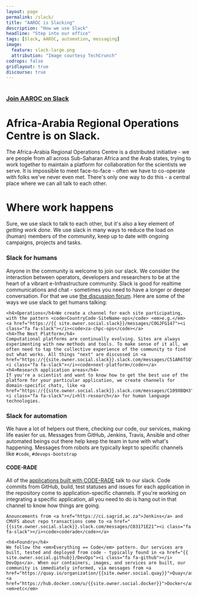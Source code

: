 ```yaml
---
layout: page
permalink: /slack/
title: "AAROC is Slacking"
description: "How we use Slack"
headline: "Step into our office"
tags: [Slack, AAROC, automation, messaging]
image:
  feature: slack-large.png
  attribution: "Image courtesy TechCrunch"
codrops: false
gridlayout: true
discourse: true
---
```


<h1 class="text-center"><a class="social-icons" href="https://{{site.owner.social.slack}}.slack.com">
<i class="fa fa-slack"></i></a></h1>

<h3 class="text-center"><a href="https://{{site.owner.social.slack}}.slack.com">Join AAROC on Slack</a></h3>

# Africa-Arabia Regional Operations Centre is on Slack.

The Africa-Arabia Regional Operations Centre is a distributed initiative - we are people from all across Sub-Saharan Africa and the Arab states, trying to work together to maintain a platform for collaboration for the scientists we serve. 
It is impossible to meet face-to-face - often we have to co-operate with folks we've never even met. 
There's only  one way to do this - a central place where we can all talk to each other.

# Where work happens


Sure, we use slack to talk to each other, but it's also a key element of _getting work done_. We use slack in many ways to reduce the load on (human) members of the community, keep up to date with ongoing campaigns, projects and tasks. 

<div class="row">
  <div class="col col-md-6">
    <h3>Slack for humans</h3>
    Anyone in the community is welcome to join our slack. We consider the interaction between operators, developers and researchers to be at the heart of a vibrant e-Infrastructure community. Slack is good for realtime communications and chat - sometimes you need to have a longer or deeper conversation. For that we use <a href="http://discourse.sci-gaia.eu">the discussion forum<i class="fa fa-comments-o"></i></a>. Here are some of the ways we use slack to get humans talking:

    <h4>Operations</h4>We create a channel for each site participating, with the pattern <code>CountryCode-SiteName-ops</code> <em>e.g.</em> <a href="https://{{ site.owner.social.slack}}/messages/C0GJFG147"><i class="fa fa-slack"></i><code>za-chpc-ops</code></a>
    <h4>The Next Platform</h4>
    Computational platforms are continually evolving. Sites are always experimenting with new methods and tools. To make sense of it all, we often need to tap the collective experience of the community to find out what works. All things "next" are discussed in <a href="https://{{site.owner.social.slack}}.slack.com/messages/C51AR6TSQ"><i class="fa fa-slack"></i><code>next-platform</code></a>
    <h4>Research application areas</h4>
    If you're a scientist and want to know how to get the best use of the platform for your particular application, we create channels for domain-specific chats, like <a href="https://{{site.owner.social.slack}}.slack.com/messages/C109XBQH3"><i class="fa fa-slack"></i>hlt-research</a> for human language technologies.
    
   
  </div> <!-- humans column-->

  <div class="col col-md-6">
      <h3>Slack for automation</h3>
    We have a lot of helpers out there, checking our code, our services, making life easier for us. Messages from GitHub, Jenkins, Travis, Ansible and other automated beings out there help keep the team in tune with what's happening. Messages from robots are typically kept to specific channels like  <code>#code</code>, <code>#devops-bootstrap</code>
    <h4>CODE-RADE</h4>
    All of the <a href="{{ site.url}}/applications">applications built with CODE-RADE</a> talk to our slack. Code commits from GitHub, build, test statuses and issues for each application in the repository come to application-specific channels. If you're working on integrating a specific application, all you need to do is hang out in that channel to know how things are going. 

    Anouncements from <a href="https://ci.sagrid.ac.za">Jenkins</a> and CMVFS about repo transactions come to <a href="{{site.owner.social.slack}}.slack.com/messages/C03171E21"><i class="fa fa-slack"></i><code>coderade</code></a>

    <h4>Foundry</h4>
    We follow the <em>Everything == Code</em> pattern. Our services are built, tested and deployed from code - typically found in <a href="{{ site.owner.social.github}}/DevOps"><i class="fa fa-github"></i> DevOps</a>. When our containers, images, and services are built, our community is immediately informed, via messages from <a href="https://quay.io/organization/{{site.owner.social.quay}}">Quay</a>, <a href="https://hub.docker.com/u/{{site.owner.social.docker}}">Docker</a>, <em>etc</em>
  </div> <!-- automation column -->

</div> <!-- row -->
